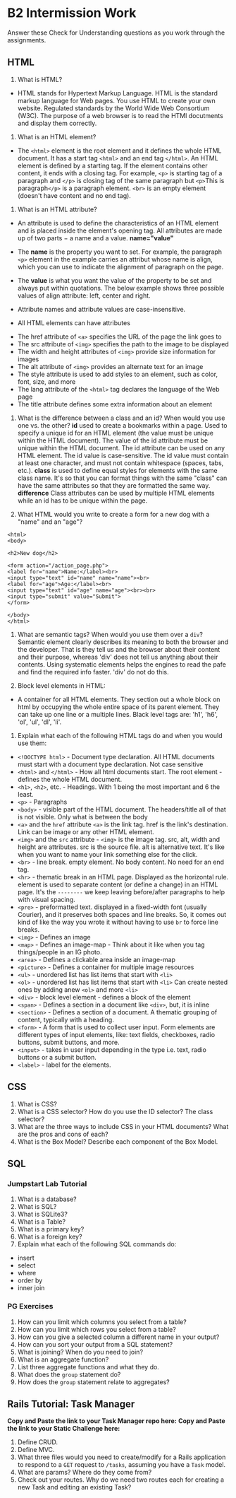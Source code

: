# B2 Intermission Work

Answer these Check for Understanding questions as you work through the assignments.

## HTML

1. What is HTML?
 - HTML stands for Hypertext Markup Language. HTML is the standard markup language for Web pages. You use HTML to create your own website. Regulated standards by the  World Wide Web Consortium (W3C). The purpose of a web browser is to read the HTMl docutments and display them correctly.

1. What is an HTML element?
 - The `<html>` element is the root element and it defines the whole HTML document. It has a start tag `<html>` and an end tag `</html>`. An HTML element is defined by a starting tag. If the element contains other content, it ends with a closing tag. For example, `<p>` is starting tag of a paragraph and `</p>` is closing tag of the same paragraph but `<p>`This is paragraph`</p>` is a paragraph element. `<br>` is an empty element (doesn't have content and no end tag).

1. What is an HTML attribute?
 - An attribute is used to define the characteristics of an HTML element and is placed inside the element's opening tag. All attributes are made up of two parts − a name and a value. **name="value"**
 - The **name** is the property you want to set. For example, the paragraph `<p>` element in the example carries an attribut whose name is align, which you can use to indicate the alignment of paragraph on the page.
 - The **value** is what you want the value of the property to be set and always put within quotations. The below example shows three possible values of align attribute: left, center and right.
 - Attribute names and attribute values are case-insensitive.

 - All HTML elements can have attributes
  * The href attribute of `<a>` specifies the URL of the page the link goes to
  * The src attribute of `<img>` specifies the path to the image to be displayed
  * The width and height attributes of `<img>` provide size information for images
  * The alt attribute of `<img>` provides an alternate text for an image
  * The style attribute is used to add styles to an element, such as color, font, size, and more
  * The lang attribute of the `<html>` tag declares the language of the Web page
  * The title attribute defines some extra information about an element

1. What is the difference between a class and an id? When would you use one vs. the other?
  **id** used to create a bookmarks within a page. Used to specify a unique id for an HTML element (the value must be unique within the HTML document). The value of the id attribute must be unique within the HTML document. The id attribute can be used on any HTML element.  The id value is case-sensitive. The id value must contain at least one character, and must not contain whitespace (spaces, tabs, etc.).
  **class** is used to define equal styles for elements with the same class name. It's so that you can format things with the same "class" can have the same attributes so that they are formatted the same way.
  **difference** Class attributes can be used by multiple HTML elements while an id has to be unique within the page.

1. What HTML would you write to create a form for a new dog with a "name" and an "age"?
  ```<!DOCTYPE html>
<html>
<body>

<h2>New dog</h2>

<form action="/action_page.php">
  <label for="name">Name:</label><br>
  <input type="text" id="name" name="name"><br>
  <label for="age">Age:</label><br>
  <input type="text" id="age" name="age"><br><br>
  <input type="submit" value="Submit">
</form>

</body>
</html>
```

1. What are semantic tags? When would you use them over a `div`?
  Semantic element clearly describes its meaning to both the browser and the developer. That is they tell us and the browser about their content and their purpose, whereas 'div' does not tell us anything about their contents. Using systematic elements helps the engines to read the pafe and find the required info faster. 'div' do not do this.

1. Block level elements in HTML:
  - A container for all HTML elements. They section out a whole block on html by occupying the whole entire space of its parent element. They can take up one line or a multiple lines. Black level tags are: 'h1', 'h6', 'ol', 'ul', 'dl', 'li'.  

1. Explain what each of the following HTML tags do and when you would use them:
  * `<!DOCTYPE html>` - Document type declaration. All HTML documents must start with a document type declaration. Not case sensitive
  * `<html>` and `</html>` - How all html documents start. The root element - defines the whole HTML document.
  * `<h1>`, `<h2>`, etc. - Headings. With 1 being the most important and 6 the least.
  * `<p>` - Paragraphs
  * `<body>` - visible part of the HTML document. The headers/title all of that is not visible. Only what is between the body
  * `<a>` and the `href` attribute `<a>` is the link tag. href is the link's destination. Link can be image or any other HTML element.
  * `<img>` and the `src` attribute - `<img>` is the image tag. src, alt, width and height are attributes. src is the source file. alt is alternative text. It's like when you want to name your link something else for the click.
  * `<br>` - line break. empty element. No body content. No need for an end tag.
  * `<hr>` - thematic break in an HTML page. Displayed as the horizontal rule. element is used to separate content (or define a change) in an HTML page. It's the `--------` we keep leaving before/after paragraphs to help with visual spacing.
  * `<pre>` - preformatted text. displayed in a fixed-width font (usually Courier), and it preserves both spaces and line breaks. So, it comes out kind of like the way you wrote it without having to use `br` to force line breaks.
  * `<img>` -	Defines an image
  * `<map>` -	Defines an image-map - Think about it like when you tag things/people in an IG photo.
  * `<area>` -	Defines a clickable area inside an image-map
  * `<picture>` -	Defines a container for multiple image resources
  * `<ul>` - unordered list has list items that start with `<li>`
  * `<ol>` - unordered list has list items that start with `<li>` Can create nested ones by adding anew `<ol>` and more `<li>`
  * `<div>` - block level element - defines a block of the element
  * `<span>` - Defines a section in a document like `<div>`, but, it is inline
  * `<section>` - Defines a section of a document. A thematic grouping of content, typically with a heading.
  * `<form>` - A form that is used to collect user input. Form elements are different types of input elements, like: text fields, checkboxes, radio buttons, submit buttons, and more.
  * `<input>` - takes in user input depending in the type i.e. text, radio buttons or a submit button.
  * `<label>` - label for the elements.

 ## CSS

1. What is CSS?
1. What is a CSS selector? How do you use the ID selector? The class selector?
1. What are the three ways to include CSS in your HTML documents? What are the pros and cons of each?
1. What is the Box Model? Describe each component of the Box Model.

## SQL

### Jumpstart Lab Tutorial

1. What is a database?
1. What is SQL?
1. What is SQLite3?
1. What is a Table?
1. What is a primary key?
1. What is a foreign key?
1. Explain what each of the following SQL commands do:
  * insert
  * select
  * where
  * order by
  * inner join

### PG Exercises

1. How can you limit which columns you select from a table?
1. How can you limit which rows you select from a table?
1. How can you give a selected column a different name in your output?
1. How can you sort your output from a SQL statement?
1. What is joining? When do you need to join?
1. What is an aggregate function?
1. List three aggregate functions and what they do.
1. What does the `group` statement do?
1. How does the `group` statement relate to aggregates?

## Rails Tutorial: Task Manager

**Copy and Paste the link to your Task Manager repo here:**
**Copy and Paste the link to your Static Challenge here:**

1. Define CRUD.
1. Define MVC.
1. What three files would you need to create/modify for a Rails application to respond to a `GET` request to `/tasks`, assuming you have a `Task` model.
1. What are params? Where do they come from?
1. Check out your routes. Why do we need two routes each for creating a new Task and editing an existing Task?
